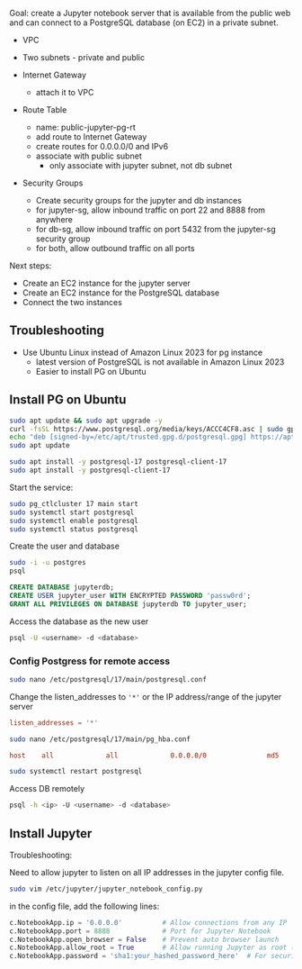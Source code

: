 
Goal: create a Jupyter notebook server that is available from the public web and can connect to a PostgreSQL database (on EC2) in a private subnet.

* VPC
* Two subnets - private and public
* Internet Gateway
  * attach it to VPC
* Route Table
  * name: public-jupyter-pg-rt
  * add route to Internet Gateway
  * create routes for 0.0.0.0/0 and IPv6
  * associate with public subnet
    * only associate with jupyter subnet, not db subnet

* Security Groups 
  * Create security groups for the jupyter and db instances
  * for jupyter-sg, allow inbound traffic on port 22 and 8888 from anywhere
  * for db-sg, allow inbound traffic on port 5432 from the jupyter-sg security group
  * for both, allow outbound traffic on all ports

Next steps:

* Create an EC2 instance for the jupyter server
* Create an EC2 instance for the PostgreSQL database
* Connect the two instances


## Troubleshooting

* Use Ubuntu Linux instead of Amazon Linux 2023 for pg instance
  * latest version of PostgreSQL is not available in Amazon Linux 2023
  * Easier to install PG on Ubuntu


## Install PG on Ubuntu

```bash
sudo apt update && sudo apt upgrade -y
curl -fsSL https://www.postgresql.org/media/keys/ACCC4CF8.asc | sudo gpg --dearmor -o /etc/apt/trusted.gpg.d/postgresql.gpg
echo "deb [signed-by=/etc/apt/trusted.gpg.d/postgresql.gpg] https://apt.postgresql.org/pub/repos/apt $(lsb_release -cs)-pgdg main" | sudo tee /etc/apt/sources.list.d/pgdg.list
sudo apt update

sudo apt install -y postgresql-17 postgresql-client-17
sudo apt install -y postgresql-client-17
```

Start the service:

```bash
sudo pg_ctlcluster 17 main start
sudo systemctl start postgresql
sudo systemctl enable postgresql
sudo systemctl status postgresql
```

Create the user and database

```bash
sudo -i -u postgres
psql
```

```sql
CREATE DATABASE jupyterdb;
CREATE USER jupyter_user WITH ENCRYPTED PASSWORD 'passw0rd';
GRANT ALL PRIVILEGES ON DATABASE jupyterdb TO jupyter_user;
```

Access the database as the new user

```bash
psql -U <username> -d <database>
```

### Config Postgress for remote access

```bash
sudo nano /etc/postgresql/17/main/postgresql.conf
```

Change the listen_addresses to `'*'` or the IP address/range of the jupyter server

```conf
listen_addresses = '*'
```

```bash
sudo nano /etc/postgresql/17/main/pg_hba.conf
```

```conf
host    all             all             0.0.0.0/0               md5
```

```bash
sudo systemctl restart postgresql
```

Access DB remotely

```bash
psql -h <ip> -U <username> -d <database>
```

## Install Jupyter

Troubleshooting:

Need to allow jupyter to listen on all IP addresses in the jupyter config file.

```bash
sudo vim /etc/jupyter/jupyter_notebook_config.py
```

in the config file, add the following lines:

```python
c.NotebookApp.ip = '0.0.0.0'          # Allow connections from any IP
c.NotebookApp.port = 8888             # Port for Jupyter Notebook
c.NotebookApp.open_browser = False    # Prevent auto browser launch
c.NotebookApp.allow_root = True       # Allow running Jupyter as root (if needed)
c.NotebookApp.password = 'sha1:your_hashed_password_here'  # For security
```
